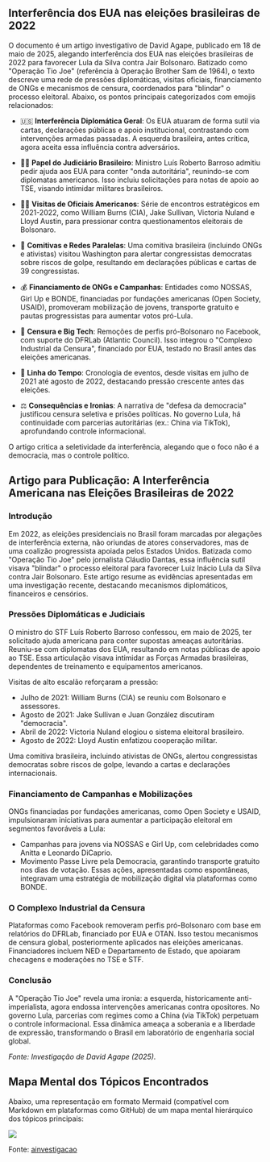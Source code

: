 ## Interferência dos EUA nas eleições brasileiras de 2022

O documento é um artigo investigativo de David Agape, publicado em 18 de maio de 2025, alegando interferência dos EUA nas eleições brasileiras de 2022 para favorecer Lula da Silva contra Jair Bolsonaro. Batizado como "Operação Tio Joe" (referência à Operação Brother Sam de 1964), o texto descreve uma rede de pressões diplomáticas, visitas oficiais, financiamento de ONGs e mecanismos de censura, coordenados para "blindar" o processo eleitoral. Abaixo, os pontos principais categorizados com emojis relacionados:

- 🇺🇸 **Interferência Diplomática Geral**: Os EUA atuaram de forma sutil via cartas, declarações públicas e apoio institucional, contrastando com intervenções armadas passadas. A esquerda brasileira, antes crítica, agora aceita essa influência contra adversários.
  
- 👨‍⚖️ **Papel do Judiciário Brasileiro**: Ministro Luís Roberto Barroso admitiu pedir ajuda aos EUA para conter "onda autoritária", reunindo-se com diplomatas americanos. Isso incluiu solicitações para notas de apoio ao TSE, visando intimidar militares brasileiros.

- 🕵️‍♂️ **Visitas de Oficiais Americanos**: Série de encontros estratégicos em 2021-2022, como William Burns (CIA), Jake Sullivan, Victoria Nuland e Lloyd Austin, para pressionar contra questionamentos eleitorais de Bolsonaro.

- 👥 **Comitivas e Redes Paralelas**: Uma comitiva brasileira (incluindo ONGs e ativistas) visitou Washington para alertar congressistas democratas sobre riscos de golpe, resultando em declarações públicas e cartas de 39 congressistas.

- 💰 **Financiamento de ONGs e Campanhas**: Entidades como NOSSAS, Girl Up e BONDE, financiadas por fundações americanas (Open Society, USAID), promoveram mobilização de jovens, transporte gratuito e pautas progressistas para aumentar votos pró-Lula.

- 🚫 **Censura e Big Tech**: Remoções de perfis pró-Bolsonaro no Facebook, com suporte do DFRLab (Atlantic Council). Isso integrou o "Complexo Industrial da Censura", financiado por EUA, testado no Brasil antes das eleições americanas.

- 📅 **Linha do Tempo**: Cronologia de eventos, desde visitas em julho de 2021 até agosto de 2022, destacando pressão crescente antes das eleições.

- ⚖️ **Consequências e Ironias**: A narrativa de "defesa da democracia" justificou censura seletiva e prisões políticas. No governo Lula, há continuidade com parcerias autoritárias (ex.: China via TikTok), aprofundando controle informacional.

O artigo critica a seletividade da interferência, alegando que o foco não é a democracia, mas o controle político.

## Artigo para Publicação: A Interferência Americana nas Eleições Brasileiras de 2022

### Introdução

Em 2022, as eleições presidenciais no Brasil foram marcadas por alegações de interferência externa, não oriundas de atores conservadores, mas de uma coalizão progressista apoiada pelos Estados Unidos. Batizada como "Operação Tio Joe" pelo jornalista Cláudio Dantas, essa influência sutil visava "blindar" o processo eleitoral para favorecer Luiz Inácio Lula da Silva contra Jair Bolsonaro. Este artigo resume as evidências apresentadas em uma investigação recente, destacando mecanismos diplomáticos, financeiros e censórios.

### Pressões Diplomáticas e Judiciais

O ministro do STF Luís Roberto Barroso confessou, em maio de 2025, ter solicitado ajuda americana para conter supostas ameaças autoritárias. Reuniu-se com diplomatas dos EUA, resultando em notas públicas de apoio ao TSE. Essa articulação visava intimidar as Forças Armadas brasileiras, dependentes de treinamento e equipamentos americanos.

Visitas de alto escalão reforçaram a pressão:
- Julho de 2021: William Burns (CIA) se reuniu com Bolsonaro e assessores.
- Agosto de 2021: Jake Sullivan e Juan González discutiram "democracia".
- Abril de 2022: Victoria Nuland elogiou o sistema eleitoral brasileiro.
- Agosto de 2022: Lloyd Austin enfatizou cooperação militar.

Uma comitiva brasileira, incluindo ativistas de ONGs, alertou congressistas democratas sobre riscos de golpe, levando a cartas e declarações internacionais.

### Financiamento de Campanhas e Mobilizações

ONGs financiadas por fundações americanas, como Open Society e USAID, impulsionaram iniciativas para aumentar a participação eleitoral em segmentos favoráveis a Lula:
- Campanhas para jovens via NOSSAS e Girl Up, com celebridades como Anitta e Leonardo DiCaprio.
- Movimento Passe Livre pela Democracia, garantindo transporte gratuito nos dias de votação.
Essas ações, apresentadas como espontâneas, integravam uma estratégia de mobilização digital via plataformas como BONDE.

### O Complexo Industrial da Censura

Plataformas como Facebook removeram perfis pró-Bolsonaro com base em relatórios do DFRLab, financiado por EUA e OTAN. Isso testou mecanismos de censura global, posteriormente aplicados nas eleições americanas. Financiadores incluem NED e Departamento de Estado, que apoiaram checagens e moderações no TSE e STF.

### Conclusão

A "Operação Tio Joe" revela uma ironia: a esquerda, historicamente anti-imperialista, agora endossa intervenções americanas contra opositores. No governo Lula, parcerias com regimes como a China (via TikTok) perpetuam o controle informacional. Essa dinâmica ameaça a soberania e a liberdade de expressão, transformando o Brasil em laboratório de engenharia social global.

*Fonte: Investigação de David Agape (2025).*

## Mapa Mental dos Tópicos Encontrados

Abaixo, uma representação em formato Mermaid (compatível com Markdown em plataformas como GitHub) de um mapa mental hierárquico dos tópicos principais:

![](./tio-joe.svg)

Fonte: [ainvestigacao](https://www.ainvestigacao.com/p/operacao-tio-joe-a-influencia-dos)